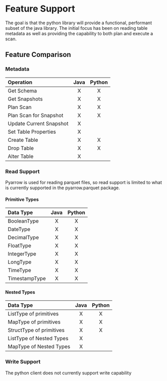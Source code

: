 <!--
 - Licensed to the Apache Software Foundation (ASF) under one or more
 - contributor license agreements.  See the NOTICE file distributed with
 - this work for additional information regarding copyright ownership.
 - The ASF licenses this file to You under the Apache License, Version 2.0
 - (the "License"); you may not use this file except in compliance with
 - the License.  You may obtain a copy of the License at
 -
 -   http://www.apache.org/licenses/LICENSE-2.0
 -
 - Unless required by applicable law or agreed to in writing, software
 - distributed under the License is distributed on an "AS IS" BASIS,
 - WITHOUT WARRANTIES OR CONDITIONS OF ANY KIND, either express or implied.
 - See the License for the specific language governing permissions and
 - limitations under the License.
 -->

# Feature Support

The goal is that the python library will provide a functional, performant subset of the java library. The initial focus has been on reading table metadata as well as providing the capability to both plan and execute a scan.

## Feature Comparison

### Metadata

| Operation               | Java  | Python |
|:------------------------|:-----:|:------:|
| Get Schema              |    X  |    X   |
| Get Snapshots           |    X  |    X   |
| Plan Scan               |    X  |    X   |
| Plan Scan for Snapshot  |    X  |    X   |
| Update Current Snapshot |    X  |        |
| Set Table Properties    |    X  |        |
| Create Table            |    X  |    X   |
| Drop Table              |    X  |    X   |
| Alter Table             |    X  |        |


### Read Support

Pyarrow is used for reading parquet files, so read support is limited to what is currently supported in the pyarrow.parquet package.

#### Primitive Types


| Data Type               | Java | Python |
|:------------------------|:----:|:------:|
| BooleanType             |   X  |    X   |
| DateType                |   X  |    X   |
| DecimalType             |   X  |    X   |
| FloatType               |   X  |    X   |
| IntegerType             |   X  |    X   |
| LongType                |   X  |    X   |
| TimeType                |   X  |    X   |
| TimestampType           |   X  |    X   |

#### Nested Types

| Data Type               | Java | Python |
|:------------------------|:----:|:------:|
| ListType of primitives  |   X  |    X   |
| MapType of primitives   |   X  |    X   |
| StructType of primitives|   X  |    X   |
| ListType of Nested Types|   X  |        |
| MapType of Nested Types |   X  |        |

### Write Support

The python client does not currently support write capability
